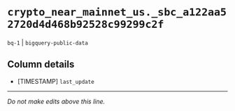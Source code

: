 # `crypto_near_mainnet_us._sbc_a122aa52720d4d468b92528c99299c2f`
`bq-1` | `bigquery-public-data`

## Column details
* [TIMESTAMP] `last_update`

-------------------------------------------------------------------------------
*Do not make edits above this line.*
